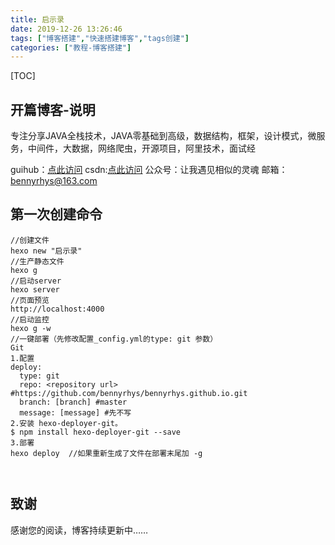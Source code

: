 ```yaml
---
title: 启示录
date: 2019-12-26 13:26:46
tags: ["博客搭建","快速搭建博客","tags创建"]
categories: ["教程-博客搭建"]
---
```

[TOC]
## 开篇博客-说明
专注分享JAVA全栈技术，JAVA零基础到高级，数据结构，框架，设计模式，微服务，中间件，大数据，网络爬虫，开源项目，阿里技术，面试经

guihub：[点此访问](https://github.com/bennyrhys)
csdn:[点此访问](https://blog.csdn.net/weixin_43469680)
公众号：让我遇见相似的灵魂
邮箱：bennyrhys@163.com

## 第一次创建命令
```
//创建文件
hexo new "启示录"
//生产静态文件
hexo g
//启动server
hexo server
//页面预览
http://localhost:4000
//启动监控
hexo g -w 
//一键部署（先修改配置_config.yml的type: git 参数） 
Git
1.配置
deploy:
  type: git
  repo: <repository url> #https://github.com/bennyrhys/bennyrhys.github.io.git
  branch: [branch] #master
  message: [message] #先不写
2.安装 hexo-deployer-git。
$ npm install hexo-deployer-git --save
3.部署
hexo deploy  //如果重新生成了文件在部署末尾加 -g
 
 

```

## 致谢
感谢您的阅读，博客持续更新中……
